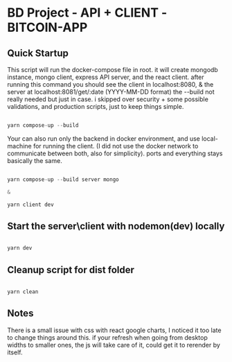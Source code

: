 # BD Project - API + CLIENT - BITCOIN-APP

## Quick Startup
This script will run the docker-compose file in root. it will create mongodb instance, mongo client, express API server, and the react client.
after running this command you should see the client in localhost:8080, & the server at localhost:8081/get/:date (YYYY-MM-DD format)
the --build not really needed but just in case.
i skipped over security + some possible validations, and production scripts, just to keep things simple.
```javascript

yarn compose-up --build

```

Your can also run only the backend in docker environment, and use local-machine for running the client.
(I did not use the docker network to communicate between both, also for simplicity).
ports and everything stays basically the same.
```javascript

yarn compose-up --build server mongo

&

yarn client dev

```

## Start the server\client with nodemon(dev) locally

```javascript

yarn dev

```

## Cleanup script for dist folder

```javascript

yarn clean

```

## Notes
There is a small issue with css with react google charts, I noticed it too late to change things around this.
if your refresh when going from desktop widths to smaller ones, the js will take care of it, could get it to rerender by itself.
